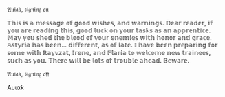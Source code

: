 𝔄𝔲𝔦𝔞𝔨, 𝔰𝔦𝔤𝔫𝔦𝔫𝔤 𝔬𝔫

   𝕋𝕙𝕚𝕤 𝕚𝕤 𝕒 𝕞𝕖𝕤𝕤𝕒𝕘𝕖 𝕠𝕗 𝕘𝕠𝕠𝕕 𝕨𝕚𝕤𝕙𝕖𝕤, 𝕒𝕟𝕕 𝕨𝕒𝕣𝕟𝕚𝕟𝕘𝕤. 𝔻𝕖𝕒𝕣 𝕣𝕖𝕒𝕕𝕖𝕣, 𝕚𝕗 𝕪𝕠𝕦 𝕒𝕣𝕖 𝕣𝕖𝕒𝕕𝕚𝕟𝕘 𝕥𝕙𝕚𝕤, 𝕘𝕠𝕠𝕕 𝕝𝕦𝕔𝕜 𝕠𝕟 𝕪𝕠𝕦𝕣 𝕥𝕒𝕤𝕜𝕤 𝕒𝕤 𝕒𝕟 𝕒𝕡𝕡𝕣𝕖𝕟𝕥𝕚𝕔𝕖. 𝕄𝕒𝕪 𝕪𝕠𝕦 𝕤𝕙𝕖𝕕 𝕥𝕙𝕖 𝕓𝕝𝕠𝕠𝕕 𝕠𝕗 𝕪𝕠𝕦𝕣 𝕖𝕟𝕖𝕞𝕚𝕖𝕤 𝕨𝕚𝕥𝕙 𝕙𝕠𝕟𝕠𝕣 𝕒𝕟𝕕 𝕘𝕣𝕒𝕔𝕖. 𝔸𝕤𝕥𝕪𝕣𝕚𝕒 𝕙𝕒𝕤 𝕓𝕖𝕖𝕟... 𝕕𝕚𝕗𝕗𝕖𝕣𝕖𝕟𝕥, 𝕒𝕤 𝕠𝕗 𝕝𝕒𝕥𝕖. 𝕀 𝕙𝕒𝕧𝕖 𝕓𝕖𝕖𝕟 𝕡𝕣𝕖𝕡𝕒𝕣𝕚𝕟𝕘 𝕗𝕠𝕣 𝕤𝕠𝕞𝕖 𝕨𝕚𝕥𝕙 ℝ𝕒𝕪𝕧𝕫𝕒𝕥, 𝕀𝕣𝕖𝕟𝕖, 𝕒𝕟𝕕 𝔽𝕝𝕒𝕣𝕚𝕒 𝕥𝕠 𝕨𝕖𝕝𝕔𝕠𝕞𝕖 𝕟𝕖𝕨 𝕥𝕣𝕒𝕚𝕟𝕖𝕖𝕤, 𝕤𝕦𝕔𝕙 𝕒𝕤 𝕪𝕠𝕦. 𝕋𝕙𝕖𝕣𝕖 𝕨𝕚𝕝𝕝 𝕓𝕖 𝕝𝕠𝕥𝕤 𝕠𝕗 𝕥𝕣𝕠𝕦𝕓𝕝𝕖 𝕒𝕙𝕖𝕒𝕕. 𝔹𝕖𝕨𝕒𝕣𝕖. 

𝔄𝔲𝔦𝔞𝔨, 𝔰𝔦𝔤𝔫𝔦𝔫𝔤 𝔬𝔣𝔣

Aυιαƙ
